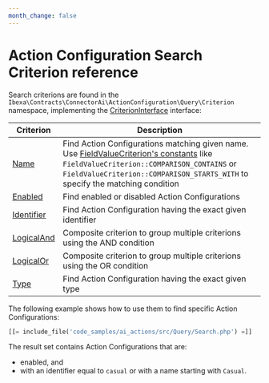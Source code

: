 ```yaml
---
month_change: false
---
```


# Action Configuration Search Criterion reference

Search criterions are found in the `Ibexa\Contracts\ConnectorAi\ActionConfiguration\Query\Criterion` namespace, implementing the [CriterionInterface](/api/php_api/php_api_reference/classes/Ibexa-Contracts-ConnectorAi-ActionConfiguration-Query-CriterionInterface.html) interface:

| Criterion | Description |
|---|---|
| [Name](/api/php_api/php_api_reference/classes/Ibexa-Contracts-ConnectorAi-ActionConfiguration-Query-Criterion-Name.html) | Find Action Configurations matching given name. Use [FieldValueCriterion's constants](/api/php_api/php_api_reference/classes/Ibexa-Contracts-CoreSearch-Values-Query-Criterion-FieldValueCriterion.html#constants) like `FieldValueCriterion::COMPARISON_CONTAINS` or `FieldValueCriterion::COMPARISON_STARTS_WITH` to specify the matching condition|
| [Enabled](/api/php_api/php_api_reference/classes/Ibexa-Contracts-ConnectorAi-ActionConfiguration-Query-Criterion-Enabled.html) | Find enabled or disabled Action Configurations |
| [Identifier](/api/php_api/php_api_reference/classes/Ibexa-Contracts-ConnectorAi-ActionConfiguration-Query-Criterion-Identifier.html) | Find Action Configuration having the exact given identifier |
| [LogicalAnd](/api/php_api/php_api_reference/classes/Ibexa-Contracts-ConnectorAi-ActionConfiguration-Query-Criterion-LogicalAnd.html) | Composite criterion to group multiple criterions using the AND condition |
| [LogicalOr](/api/php_api/php_api_reference/classes/Ibexa-Contracts-ConnectorAi-ActionConfiguration-Query-Criterion-LogicalOr.html) | Composite criterion to group multiple criterions using the OR condition |
| [Type](/api/php_api/php_api_reference/classes/Ibexa-Contracts-ConnectorAi-ActionConfiguration-Query-Criterion-Type.html) | Find Action Configuration having the exact given type |

The following example shows how to use them to find specific Action Configurations:
``` php
[[= include_file('code_samples/ai_actions/src/Query/Search.php') =]]
```

The result set contains Action Configurations that are:

- enabled, and
- with an identifier equal to `casual` or with a name starting with `Casual`.
